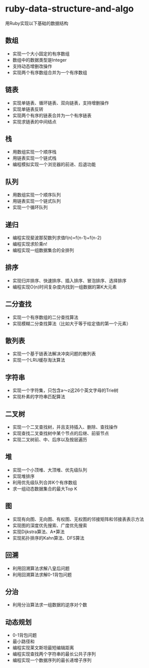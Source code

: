 # ruby-data-structure-and-algo
用Ruby实现以下基础的数据结构

## 数组
* 实现一个大小固定的有序数组
* 数组中的数据类型是Integer
* 支持动态增删改操作
* 实现两个有序数组合并为一个有序数组

## 链表
* 实现单链表、循环链表、双向链表，支持增删操作
* 实现单链表反转
* 实现两个有序的链表合并为一个有序链表
* 实现求链表的中间结点

## 栈
* 用数组实现一个顺序栈
* 用链表实现一个链式栈
* 编程模拟实现一个浏览器的前进、后退功能

## 队列
* 用数组实现一个顺序队列
* 用链表实现一个链式队列
* 实现一个循环队列

## 递归
* 编程实现斐波那契数列求值f(n)=f(n-1)+f(n-2)
* 编程实现求阶乘n!
* 编程实现一组数据集合的全排列

## 排序
* 实现归并排序、快速排序、插入排序、冒泡排序、选择排序
* 编程实现O(n)时间复杂度内找到一组数据的第K大元素

## 二分查找
* 实现一个有序数组的二分查找算法
* 实现模糊二分查找算法（比如大于等于给定值的第一个元素）

## 散列表
* 实现一个基于链表法解决冲突问题的散列表
* 实现一个LRU缓存淘汰算法

## 字符串
* 实现一个字符集，只包含a～z这26个英文字母的Trie树
* 实现朴素的字符串匹配算法

## 二叉树
* 实现一个二叉查找树，并且支持插入、删除、查找操作
* 实现查找二叉查找树中某个节点的后继、前驱节点
* 实现二叉树前、中、后序以及按层遍历

## 堆
* 实现一个小顶堆、大顶堆、优先级队列
* 实现堆排序
* 利用优先级队列合并K个有序数组
* 求一组动态数据集合的最大Top K

## 图
* 实现有向图、无向图、有权图、无权图的邻接矩阵和邻接表表示方法
* 实现图的深度优先搜索、广度优先搜索
* 实现Dijkstra算法、A*算法
* 实现拓扑排序的Kahn算法、DFS算法

## 回溯
* 利用回溯算法求解八皇后问题
* 利用回溯算法求解0-1背包问题

## 分治
* 利用分治算法求一组数据的逆序对个数

## 动态规划
* 0-1背包问题
* 最小路径和
* 编程实现莱文斯坦最短编辑距离
* 编程实现查找两个字符串的最长公共子序列
* 编程实现一个数据序列的最长递增子序列
